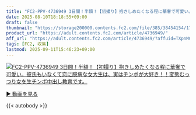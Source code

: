 ```yaml
---
title: "FC2-PPV-4736949 3日間！半額！【初撮り】抱きしめたくなる程に華奢で可愛い。彼氏もいなくて恋に臆病な女大生は、実はチンポが大好き！！変態むっつり女を生チンポ中出し教育です。"
date: 2025-08-10T18:18:55+09:00
draft: false
thumbnail: "https://storage200000.contents.fc2.com/file/385/38454154/1754039983.27.jpg"
product_url: "https://adult.contents.fc2.com/article/4736949/"
aff_url: "https://adult.contents.fc2.com/article/4736949/?affuid=TXpnM01qYzFNalk9"
tags: [FC2, 収集]
lastmod: 2025-09-11T15:46:23+09:00
---
```

[![FC2-PPV-4736949 3日間！半額！【初撮り】抱きしめたくなる程に華奢で可愛い。彼氏もいなくて恋に臆病な女大生は、実はチンポが大好き！！変態むっつり女を生チンポ中出し教育です。](https://storage200000.contents.fc2.com/file/385/38454154/1754039983.27.jpg)](https://adult.contents.fc2.com/article/4736949/?affuid=TXpnM01qYzFNalk9)

[▶︎ 動画を見る](https://adult.contents.fc2.com/article/4736949/?affuid=TXpnM01qYzFNalk9)


{{< autobody >}}

